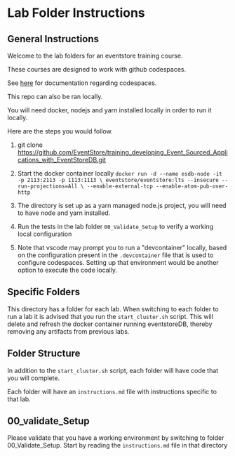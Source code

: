 # Lab Folder Instructions

## General Instructions

Welcome to the lab folders for an eventstore training course. 

These courses are designed to work with github codespaces.

See [here](https://github.com/features/codespaces) for documentation regarding codespaces. 

This repo can also be ran locally. 

You will need docker, nodejs and yarn installed locally in order to run it locally.

Here are the steps you would follow. 

1. git clone https://github.com/EventStore/training_developing_Event_Sourced_Applications_with_EventStoreDB.git

2. Start the docker container locally ```docker run -d --name esdb-node -it -p 2113:2113 -p 1113:1113 \
       eventstore/eventstore:lts --insecure --run-projections=All \
       --enable-external-tcp --enable-atom-pub-over-http```

3. The directory is set up as a yarn managed node.js project, you will need to have node and yarn installed. 

4. Run the tests in the lab folder ```00_Validate_Setup``` to verify a working local configuration

5. Note that vscode may prompt you to run a "devcontainer" locally, based on the configuration present in the ```.devcontainer``` file that is used to configure codespaces. Setting up that environment would be another option to execute the code locally. 


## Specific Folders

This directory has a folder for each lab. When switching to each folder to run a lab it is advised that you run the ```start_cluster.sh``` script. This will delete and refresh the docker container running eventstoreDB, thereby removing any artifacts from previous labs. 

## Folder Structure

In addition to the ```start_cluster.sh``` script, each folder will have code that you will complete. 

Each folder will have an ```instructions.md``` file with instructions specific to that lab. 

## 00_validate_Setup

Please validate that you have a working environment by switching to folder 00_Validate_Setup. Start by reading the ```instructions.md``` file in that directory

